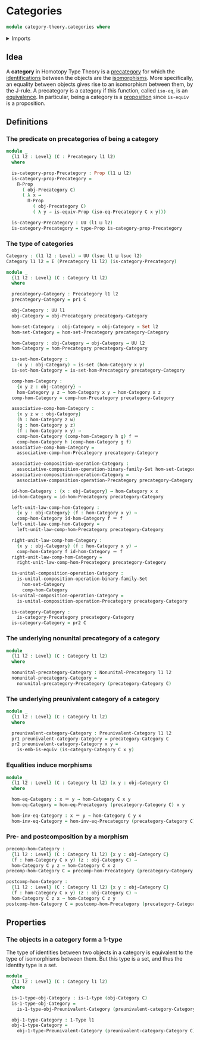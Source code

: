 # Categories

```agda
module category-theory.categories where
```

<details><summary>Imports</summary>

```agda
open import category-theory.composition-operations-on-binary-families-of-sets
open import category-theory.isomorphisms-in-precategories
open import category-theory.nonunital-precategories
open import category-theory.precategories
open import category-theory.preunivalent-categories

open import foundation.1-types
open import foundation.dependent-pair-types
open import foundation.equivalences
open import foundation.identity-types
open import foundation.propositions
open import foundation.sets
open import foundation.universe-levels
```

</details>

## Idea

A **category** in Homotopy Type Theory is a
[precategory](category-theory.precategories.md) for which the
[identifications](foundation-core.identity-types.md) between the objects are the
[isomorphisms](category-theory.isomorphisms-in-precategories.md). More
specifically, an equality between objects gives rise to an isomorphism between
them, by the J-rule. A precategory is a category if this function, called
`iso-eq`, is an [equivalence](foundation-core.equivalences.md). In particular,
being a category is a [proposition](foundation-core.propositions.md) since
`is-equiv` is a proposition.

## Definitions

### The predicate on precategories of being a category

```agda
module _
  {l1 l2 : Level} (C : Precategory l1 l2)
  where

  is-category-prop-Precategory : Prop (l1 ⊔ l2)
  is-category-prop-Precategory =
    Π-Prop
      ( obj-Precategory C)
      ( λ x →
        Π-Prop
          ( obj-Precategory C)
          ( λ y → is-equiv-Prop (iso-eq-Precategory C x y)))

  is-category-Precategory : UU (l1 ⊔ l2)
  is-category-Precategory = type-Prop is-category-prop-Precategory
```

### The type of categories

```agda
Category : (l1 l2 : Level) → UU (lsuc l1 ⊔ lsuc l2)
Category l1 l2 = Σ (Precategory l1 l2) (is-category-Precategory)

module _
  {l1 l2 : Level} (C : Category l1 l2)
  where

  precategory-Category : Precategory l1 l2
  precategory-Category = pr1 C

  obj-Category : UU l1
  obj-Category = obj-Precategory precategory-Category

  hom-set-Category : obj-Category → obj-Category → Set l2
  hom-set-Category = hom-set-Precategory precategory-Category

  hom-Category : obj-Category → obj-Category → UU l2
  hom-Category = hom-Precategory precategory-Category

  is-set-hom-Category :
    (x y : obj-Category) → is-set (hom-Category x y)
  is-set-hom-Category = is-set-hom-Precategory precategory-Category

  comp-hom-Category :
    {x y z : obj-Category} →
    hom-Category y z → hom-Category x y → hom-Category x z
  comp-hom-Category = comp-hom-Precategory precategory-Category

  associative-comp-hom-Category :
    {x y z w : obj-Category}
    (h : hom-Category z w)
    (g : hom-Category y z)
    (f : hom-Category x y) →
    comp-hom-Category (comp-hom-Category h g) f ＝
    comp-hom-Category h (comp-hom-Category g f)
  associative-comp-hom-Category =
    associative-comp-hom-Precategory precategory-Category

  associative-composition-operation-Category :
    associative-composition-operation-binary-family-Set hom-set-Category
  associative-composition-operation-Category =
    associative-composition-operation-Precategory precategory-Category

  id-hom-Category : {x : obj-Category} → hom-Category x x
  id-hom-Category = id-hom-Precategory precategory-Category

  left-unit-law-comp-hom-Category :
    {x y : obj-Category} (f : hom-Category x y) →
    comp-hom-Category id-hom-Category f ＝ f
  left-unit-law-comp-hom-Category =
    left-unit-law-comp-hom-Precategory precategory-Category

  right-unit-law-comp-hom-Category :
    {x y : obj-Category} (f : hom-Category x y) →
    comp-hom-Category f id-hom-Category ＝ f
  right-unit-law-comp-hom-Category =
    right-unit-law-comp-hom-Precategory precategory-Category

  is-unital-composition-operation-Category :
    is-unital-composition-operation-binary-family-Set
      hom-set-Category
      comp-hom-Category
  is-unital-composition-operation-Category =
    is-unital-composition-operation-Precategory precategory-Category

  is-category-Category :
    is-category-Precategory precategory-Category
  is-category-Category = pr2 C
```

### The underlying nonunital precategory of a category

```agda
module _
  {l1 l2 : Level} (C : Category l1 l2)
  where

  nonunital-precategory-Category : Nonunital-Precategory l1 l2
  nonunital-precategory-Category =
    nonunital-precategory-Precategory (precategory-Category C)
```

### The underlying preunivalent category of a category

```agda
module _
  {l1 l2 : Level} (C : Category l1 l2)
  where

  preunivalent-category-Category : Preunivalent-Category l1 l2
  pr1 preunivalent-category-Category = precategory-Category C
  pr2 preunivalent-category-Category x y =
    is-emb-is-equiv (is-category-Category C x y)
```

### Equalities induce morphisms

```agda
module _
  {l1 l2 : Level} (C : Category l1 l2) (x y : obj-Category C)
  where

  hom-eq-Category : x ＝ y → hom-Category C x y
  hom-eq-Category = hom-eq-Precategory (precategory-Category C) x y

  hom-inv-eq-Category : x ＝ y → hom-Category C y x
  hom-inv-eq-Category = hom-inv-eq-Precategory (precategory-Category C) x y
```

### Pre- and postcomposition by a morphism

```agda
precomp-hom-Category :
  {l1 l2 : Level} (C : Category l1 l2) {x y : obj-Category C}
  (f : hom-Category C x y) (z : obj-Category C) →
  hom-Category C y z → hom-Category C x z
precomp-hom-Category C = precomp-hom-Precategory (precategory-Category C)

postcomp-hom-Category :
  {l1 l2 : Level} (C : Category l1 l2) {x y : obj-Category C}
  (f : hom-Category C x y) (z : obj-Category C) →
  hom-Category C z x → hom-Category C z y
postcomp-hom-Category C = postcomp-hom-Precategory (precategory-Category C)
```

## Properties

### The objects in a category form a 1-type

The type of identities between two objects in a category is equivalent to the
type of isomorphisms between them. But this type is a set, and thus the identity
type is a set.

```agda
module _
  {l1 l2 : Level} (C : Category l1 l2)
  where

  is-1-type-obj-Category : is-1-type (obj-Category C)
  is-1-type-obj-Category =
    is-1-type-obj-Preunivalent-Category (preunivalent-category-Category C)

  obj-1-type-Category : 1-Type l1
  obj-1-type-Category =
    obj-1-type-Preunivalent-Category (preunivalent-category-Category C)
```
